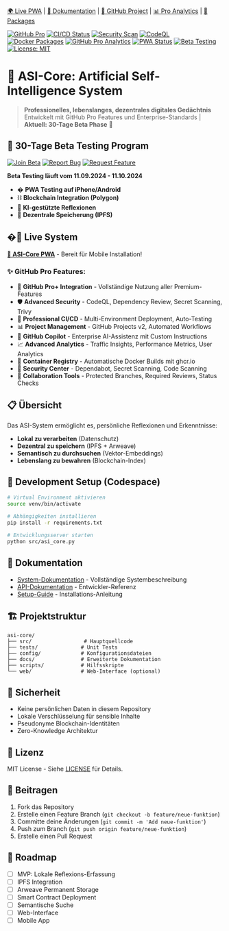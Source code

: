 [🌍 Live PWA](https://swisscomfort.github.io/asi-core/) | [📖 Dokumentation](./docs/) | [🔗 GitHub Project](https://github.com/users/swisscomfort/projects/1) | [📊 Pro Analytics](https://insights.github.com/swisscomfort/asi-core) | [🐳 Packages](https://github.com/swisscomfort/asi-core/pkgs/container/asi-core)

[![GitHub Pro](https://img.shields.io/badge/GitHub-Pro%20User-orange?style=for-the-badge&logo=github)](https://github.com/swisscomfort)
[![CI/CD Status](https://github.com/swisscomfort/asi-core/workflows/Advanced%20CI%2FCD%20Pipeline/badge.svg)](https://github.com/swisscomfort/asi-core/actions)
[![Security Scan](https://github.com/swisscomfort/asi-core/workflows/Advanced%20Security%20Scan/badge.svg)](https://github.com/swisscomfort/asi-core/actions)
[![CodeQL](https://github.com/swisscomfort/asi-core/workflows/CodeQL/badge.svg)](https://github.com/swisscomfort/asi-core/security/code-scanning)
[![Docker Packages](https://github.com/swisscomfort/asi-core/workflows/🐳%20Docker%20Package%20(GitHub%20Pro)/badge.svg)](https://github.com/swisscomfort/asi-core/actions)
[![GitHub Pro Analytics](https://github.com/swisscomfort/asi-core/workflows/📊%20GitHub%20Pro%20Analytics%20&%20Insights/badge.svg)](https://github.com/swisscomfort/asi-core/actions)
[![PWA Status](https://img.shields.io/badge/PWA-Ready-green)](https://swisscomfort.github.io/asi-core/)
[![Beta Testing](https://img.shields.io/badge/Beta-30%20Days-blue)](https://github.com/swisscomfort/asi-core/issues?q=label%3Abeta-testing)
[![License: MIT](https://img.shields.io/badge/License-MIT-yellow.svg)](https://opensource.org/licenses/MIT)

# 🧠 ASI-Core: Artificial Self-Intelligence System

> **Professionelles, lebenslanges, dezentrales digitales Gedächtnis**  
> Entwickelt mit GitHub Pro Features und Enterprise-Standards | **Aktuell: 30-Tage Beta Phase** 🧪

## 🎯 **30-Tage Beta Testing Program**

[![Join Beta](https://img.shields.io/badge/Join-Beta%20Testing-blue?style=for-the-badge)](https://github.com/swisscomfort/asi-core/issues/new?template=beta-feedback.yml)
[![Report Bug](https://img.shields.io/badge/Report-Bug-red?style=for-the-badge)](https://github.com/swisscomfort/asi-core/issues/new?template=bug-report.yml)
[![Request Feature](https://img.shields.io/badge/Request-Feature-green?style=for-the-badge)](https://github.com/swisscomfort/asi-core/issues/new?template=feature-request.yml)

**Beta Testing läuft vom 11.09.2024 - 11.10.2024**
- � **PWA Testing auf iPhone/Android**
- ⛓️ **Blockchain Integration (Polygon)**
- 🤖 **KI-gestützte Reflexionen**
- 🔐 **Dezentrale Speicherung (IPFS)**

## �🚀 Live System

**[📱 ASI-Core PWA](https://swisscomfort.github.io/asi-core/)** - Bereit für Mobile Installation!

### ✨ GitHub Pro Features:

- 🏢 **GitHub Pro+ Integration** - Vollständige Nutzung aller Premium-Features
- 🛡️ **Advanced Security** - CodeQL, Dependency Review, Secret Scanning, Trivy
- 🔄 **Professional CI/CD** - Multi-Environment Deployment, Auto-Testing
- 📊 **Project Management** - GitHub Projects v2, Automated Workflows
- 🤖 **GitHub Copilot** - Enterprise AI-Assistenz mit Custom Instructions
- 📈 **Advanced Analytics** - Traffic Insights, Performance Metrics, User Analytics
- 🐳 **Container Registry** - Automatische Docker Builds mit ghcr.io
- 🔐 **Security Center** - Dependabot, Secret Scanning, Code Scanning
- 👥 **Collaboration Tools** - Protected Branches, Required Reviews, Status Checks

## 📋 Übersicht

Das ASI-System ermöglicht es, persönliche Reflexionen und Erkenntnisse:

- **Lokal zu verarbeiten** (Datenschutz)
- **Dezentral zu speichern** (IPFS + Arweave)
- **Semantisch zu durchsuchen** (Vektor-Embeddings)
- **Lebenslang zu bewahren** (Blockchain-Index)

## 🚀 Development Setup (Codespace)

```bash
# Virtual Environment aktivieren
source venv/bin/activate

# Abhängigkeiten installieren
pip install -r requirements.txt

# Entwicklungsserver starten
python src/asi_core.py
```

## 📖 Dokumentation

- [System-Dokumentation](./ASI_System_Dokumentation.md) - Vollständige Systembeschreibung
- [API-Dokumentation](./docs/api.md) - Entwickler-Referenz
- [Setup-Guide](./docs/setup.md) - Installations-Anleitung

## 🏗️ Projektstruktur

```
asi-core/
├── src/                 # Hauptquellcode
├── tests/              # Unit Tests
├── config/             # Konfigurationsdateien
├── docs/               # Erweiterte Dokumentation
├── scripts/            # Hilfsskripte
└── web/                # Web-Interface (optional)
```

## 🔐 Sicherheit

- Keine persönlichen Daten in diesem Repository
- Lokale Verschlüsselung für sensible Inhalte
- Pseudonyme Blockchain-Identitäten
- Zero-Knowledge Architektur

## 📄 Lizenz

MIT License - Siehe [LICENSE](./LICENSE) für Details.

## 🤝 Beitragen

1. Fork das Repository
2. Erstelle einen Feature Branch (`git checkout -b feature/neue-funktion`)
3. Committe deine Änderungen (`git commit -m 'Add neue-funktion'`)
4. Push zum Branch (`git push origin feature/neue-funktion`)
5. Erstelle einen Pull Request

## 🎯 Roadmap

- [ ] MVP: Lokale Reflexions-Erfassung
- [ ] IPFS Integration
- [ ] Arweave Permanent Storage
- [ ] Smart Contract Deployment
- [ ] Semantische Suche
- [ ] Web-Interface
- [ ] Mobile App
